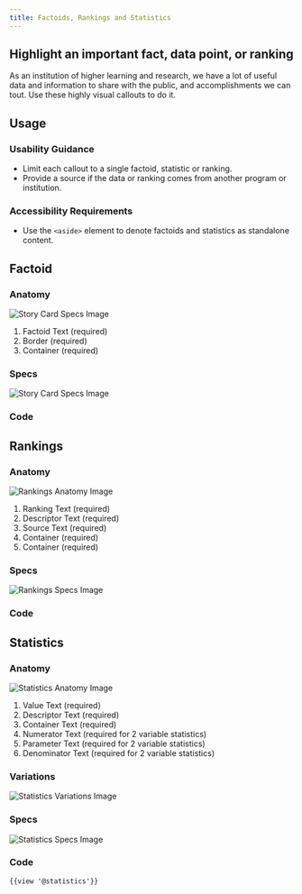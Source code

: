 ```yaml
---
title: Factoids, Rankings and Statistics
---
```

## Highlight an important fact, data point, or ranking

As an institution of higher learning and research, we have a lot of useful data and information to share with the public, and accomplishments we can tout. Use these highly visual callouts to do it.

## **Usage**

### **Usability Guidance**

* Limit each callout to a single factoid, statistic or ranking.
* Provide a source if the data or ranking comes from another program or institution.

### **Accessibility Requirements**

* Use the `<aside>` element to denote factoids and statistics as standalone content.

## **Factoid**

### **Anatomy**

<img class="doc-images" alt="Story Card Specs Image" title="Story Card Specs Image" src="/build/docs/img/Cards/Story_Card/storycard-specs.jpg"/>

1. Factoid Text (required)
2. Border (required)
3. Container (required)

### **Specs**

<img class="doc-images" alt="Story Card Specs Image" title="Story Card Specs Image" src="/build/docs/img/Cards/Story_Card/storycard-specs.jpg"/>

### **Code**

<!--Factoid code here, if applicable-->

## **Rankings**

### **Anatomy**

<img class="doc-images" alt="Rankings Anatomy Image" title="Rankings Anatomy Image" src="/build/docs/img/Factoids-Rankings-Statistics/Rankings/ranking-anatomy.jpg"/>

1. Ranking Text (required)
2. Descriptor Text (required)
3. Source Text (required)
4. Container (required)
5. Container (required)

### **Specs**

<img class="doc-images" alt="Rankings Specs Image" title="Rankings Specs Image" src="/build/docs/img/Factoids-Rankings-Statistics/Rankings/ranking-specs.jpg"/>

### **Code**

<!--Rankings code here, if applicable-->

## **Statistics**

### **Anatomy**

<img class="doc-images" alt="Statistics Anatomy Image" title="Statistics Anatomy Image" src="/build/docs/img/Factoids-Rankings-Statistics/Statistics/statistic-anatomy.jpg"/>

1. Value Text (required)
2. Descriptor Text (required)
3. Container Text (required)
4. Numerator Text (required for 2 variable statistics)
5. Parameter Text (required for 2 variable statistics)
6. Denominator Text (required for 2 variable statistics)

### **Variations**

<img class="doc-images" alt="Statistics Variations Image" title="Statistics Variations Image" src="/build/docs/img/Factoids-Rankings-Statistics/Statistics/statistic-variations.jpg"/>

### **Specs**

<img class="doc-images" alt="Statistics Specs Image" title="Statistics Specs Image" src="/build/docs/img/Factoids-Rankings-Statistics/Statistics/statistic-specs.jpg"/>

### **Code**

```
{{view '@statistics'}}
```
